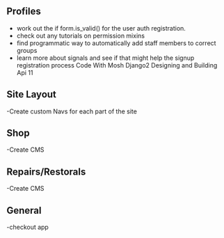 ## Profiles

- work out the if form.is_valid() for the user auth registration. 
- check out any tutorials on permission mixins
- find programmatic way to automatically add staff members to correct groups
- learn more about signals and see if that might help the signup registration
process Code With Mosh Django2 Designing and Building Api 11

## Site Layout

-Create custom Navs for each part of the site

## Shop

-Create CMS 

## Repairs/Restorals

-Create CMS

## General

-checkout app
